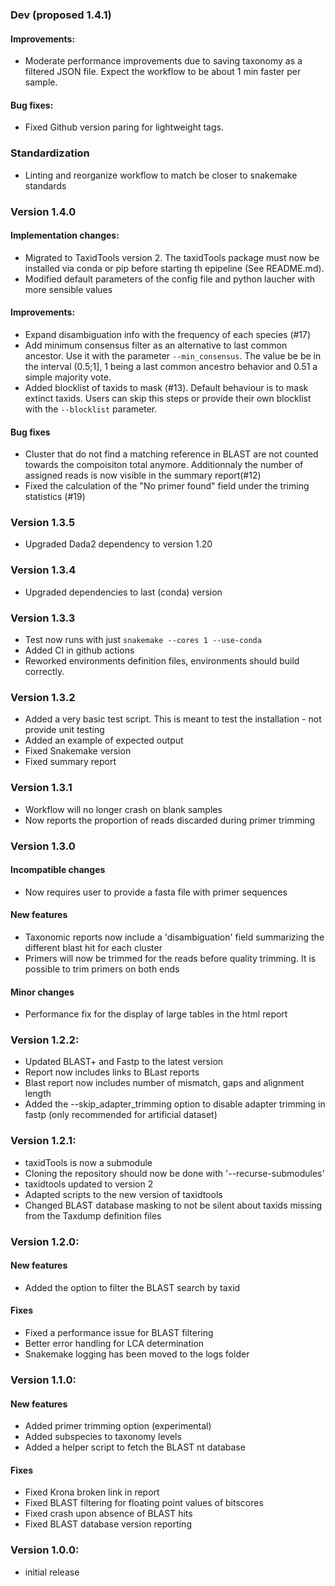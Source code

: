 ### Dev (proposed 1.4.1)

#### Improvements:
* Moderate performance improvements due to saving taxonomy as a filtered JSON file. Expect the workflow to be about 1 min faster per sample.

#### Bug fixes:
* Fixed Github version paring for lightweight tags. 

### Standardization
* Linting and reorganize workflow to match be closer to snakemake standards

### Version 1.4.0

#### Implementation changes:

* Migrated to TaxidTools version 2. The taxidTools package must now be installed via conda or pip before starting th epipeline (See README.md).
* Modified default parameters of the config file and python laucher with more sensible values

#### Improvements:
* Expand disambiguation info with the frequency of each species (#17)
* Add minimum consensus filter as an alternative to last common ancestor. Use it with the parameter `--min_consensus`. The value be be in the interval (0.5;1], 1 being a last common ancestro behavior and 0.51 a simple majority vote.
* Added blocklist of taxids to mask (#13). Default behaviour is to mask extinct taxids. Users can skip this steps or provide their own blocklist with the `--blocklist` parameter.

#### Bug fixes
* Cluster that do not find a matching reference in BLAST are not counted towards the compoisiton total anymore. Additionnaly the number of assigned reads is now visible in the summary report(#12)
* Fixed the calculation of the "No primer found" field under the triming statistics (#19)

### Version 1.3.5

* Upgraded Dada2 dependency to version 1.20

### Version 1.3.4

* Upgraded dependencies to last (conda) version

### Version 1.3.3

* Test now runs with just `snakemake --cores 1 --use-conda`
* Added CI in github actions
* Reworked environments definition files, environments should build correctly.

### Version 1.3.2

* Added a very basic test script. This is meant to test the installation - not provide unit testing
* Added an example of expected output
* Fixed Snakemake version
* Fixed summary report

### Version 1.3.1

* Workflow will no longer crash on blank samples
* Now reports the proportion of reads discarded during primer trimming

### Version 1.3.0

#### Incompatible changes

* Now requires user to provide a fasta file with primer sequences

#### New features

* Taxonomic reports now include a 'disambiguation' field summarizing the different blast hit for each cluster
* Primers will now be trimmed for the reads before quality trimming. It is possible to trim primers on both ends

#### Minor changes

* Performance fix for the display of large tables in the html report

### Version 1.2.2:

* Updated BLAST+ and Fastp to the latest version
* Report now includes links to BLast reports
* Blast report now includes number of mismatch, gaps and alignment length
* Added the --skip_adapter_trimming option to disable adapter trimming in fastp (only recommended for artificial dataset)

### Version 1.2.1:

* taxidTools is now a submodule
* Cloning the repository should now be done with '--recurse-submodules'
* taxidtools updated to version 2
* Adapted scripts to the new version of taxidtools
* Changed BLAST database masking to not be silent about taxids missing from the Taxdump definition files

### Version 1.2.0:

#### New features

* Added the option to filter the BLAST search by taxid

#### Fixes

* Fixed a performance issue for BLAST filtering
* Better error handling for LCA determination
* Snakemake logging has been moved to the logs folder

### Version 1.1.0:

#### New features

* Added primer trimming option (experimental)
* Added subspecies to taxonomy levels
* Added a helper script to fetch the BLAST nt database

#### Fixes

* Fixed Krona broken link in report
* Fixed BLAST filtering for floating point values of bitscores
* Fixed crash upon absence of BLAST hits
* Fixed BLAST database version reporting

### Version 1.0.0:

* initial release
